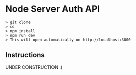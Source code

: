 # Node Server Auth API

```
> git clone
> cd 
> npm install
> npm run dev
> This will open automatically on http://localhost:3000

```

## Instructions 

UNDER CONSTRUCTION :)